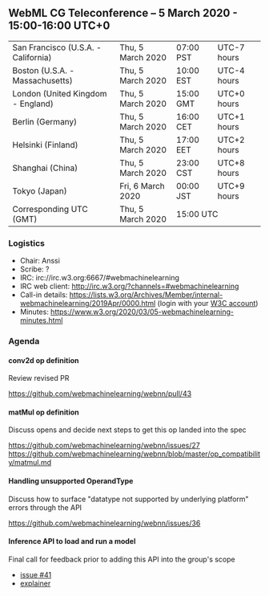 ## WebML CG Teleconference – 5 March 2020 - 15:00-16:00 UTC+0

<table>
<tr><td> San Francisco (U.S.A. - California) <td> Thu, 5 March 2020 <td> 07:00 PST <td> UTC-7 hours
<tr><td> Boston (U.S.A. - Massachusetts) <td> Thu, 5 March 2020 <td> 10:00 EST <td> UTC-4 hours
<tr><td> London (United Kingdom - England) <td> Thu, 5 March 2020 <td> 15:00 GMT <td> UTC+0 hours
<tr><td> Berlin (Germany) <td> Thu, 5 March 2020 <td> 16:00 CET <td> UTC+1 hours
<tr><td> Helsinki (Finland) <td> Thu, 5 March 2020 <td> 17:00 EET <td> UTC+2 hours
<tr><td> Shanghai (China) <td> Thu, 5 March 2020 <td> 23:00 CST <td> UTC+8 hours
<tr><td> Tokyo (Japan) <td> Fri, 6 March 2020 <td> 00:00 JST <td> UTC+9 hours
<tr><td> Corresponding UTC (GMT) <td> Thu, 5 March 2020 <td colspan=2> 15:00 UTC
</table>

### Logistics

* Chair: Anssi
* Scribe: ?
* IRC: irc://irc.w3.org:6667/#webmachinelearning
* IRC web client: http://irc.w3.org/?channels=#webmachinelearning
* Call-in details: https://lists.w3.org/Archives/Member/internal-webmachinelearning/2019Apr/0000.html (login with your [W3C account](https://www.w3.org/Help/Account/))
* Minutes: https://www.w3.org/2020/03/05-webmachinelearning-minutes.html

### Agenda

#### conv2d op definition

Review revised PR

https://github.com/webmachinelearning/webnn/pull/43

#### matMul op definition

Discuss opens and decide next steps to get this op landed into the spec

https://github.com/webmachinelearning/webnn/issues/27
https://github.com/webmachinelearning/webnn/blob/master/op_compatibility/matmul.md

#### Handling unsupported OperandType

Discuss how to surface "datatype not supported by underlying platform" errors through the API

https://github.com/webmachinelearning/webnn/issues/36

#### Inference API to load and run a model

Final call for feedback prior to adding this API into the group's scope

- [issue #41](https://github.com/webmachinelearning/webnn/issues/41)
- [explainer](https://github.com/jbingham/web-ml-inference)
